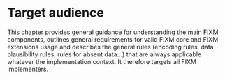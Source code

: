 # Target audience

This chapter provides general guidance for understanding the main FIXM components, outlines general requirements for valid FIXM core and FIXM extensions usage and describes the general rules (encoding rules, data plausibility rules, rules for absent data…) that are always applicable whatever the implementation context. It therefore targets all FIXM implementers.
